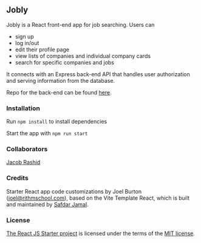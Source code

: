 ## Jobly

Jobly is a React front-end app for job searching. Users can
* sign up
* log in/out
* edit their profile page
* view lists of companies and individual company cards
* search for specific companies and jobs


It connects with an Express back-end API that handles user authorization and serving information from the database.

Repo for the back-end can be found [here](https://github.com/aubrey-sherman/jobly-be).

### Installation

Run ```npm install``` to install dependencies

Start the app with ```npm run start```

### Collaborators
[Jacob Rashid](https://github.com/jacobrashid404)

### Credits

Starter React app code customizations by Joel Burton (joel@rithmschool.com), based on the
Vite Template React, which is built and maintained by [Safdar Jamal](https://safdarjamal.github.io).

### License

[The React JS Starter project](https://github.com/rithmschool/start/tree/main/js/react) is licensed under the terms of the [MIT license](https://github.com/SafdarJamal/vite-template-react/blob/main/LICENSE).
